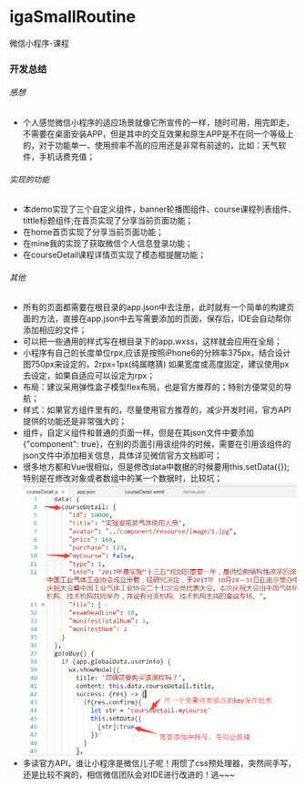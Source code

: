 # igaSmallRoutine
  微信小程序-课程

### 开发总结
###### 感想
* 个人感觉微信小程序的适应场景就像它所宣传的一样，随时可用，用完即走，不需要在桌面安装APP，但是其中的交互效果和原生APP是不在同一个等级上的，对于功能单一、使用频率不高的应用还是非常有前途的，比如：天气软件，手机话费充值；

###### 实现的功能
* 本demo实现了三个自定义组件，banner轮播图组件、course课程列表组件、tittle标题组件;在首页实现了分享当前页面功能；
* 在home首页实现了分享当前页面功能；
* 在mine我的实现了获取微信个人信息登录功能；
* 在courseDetail课程详情页实现了模态框提醒功能；

###### 其他
* 所有的页面都需要在根目录的app.json中去注册，此时就有一个简单的构建页面的方法，直接在app.json中去写需要添加的页面，保存后，IDE会自动帮你添加相应的文件；
* 可以把一些通用的样式写在根目录下的app.wxss，这样就会应用在全局；
* 小程序有自己的长度单位rpx,应该是按照iPhone6的分辨率375px，结合设计图750px来设定的，2rpx=1px(纯属瞎猜) 如果宽度或高度固定，建议使用px去设定，如果自适应可以设定为rpx；
* 布局：建议采用弹性盒子模型flex布局，也是官方推荐的；特别方便常见的导航；
* 样式：如果官方组件里有的，尽量使用官方推荐的，减少开发时间，官方API提供的功能还是非常强大的；
* 组件，自定义组件和普通的页面一样，但是在其json文件中要添加{"component": true}，在别的页面引用该组件的时候，需要在引用该组件的json文件中添加相关信息，具体详见微信官方文档即可；
* 很多地方都和Vue很相似，但是修改data中数据的时候要用this.setData({});特别是在修改对象或者数组中的某一个数据时，比较坑；
![Alt text](/image/setData.png)
* 多读官方API，谁让小程序是微信儿子呢！用惯了css预处理器，突然间手写，还是比较不爽的，相信微信团队会对IDE进行改进的！逃~~~
